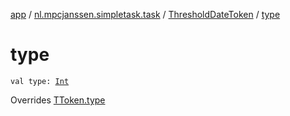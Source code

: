 [app](../../index.md) / [nl.mpcjanssen.simpletask.task](../index.md) / [ThresholdDateToken](index.md) / [type](.)

# type

`val type: `[`Int`](https://kotlinlang.org/api/latest/jvm/stdlib/kotlin/-int/index.html)

Overrides [TToken.type](../-t-token/type.md)

